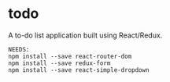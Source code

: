 # todo

A to-do list application built using React/Redux.


```
NEEDS:
npm install --save react-router-dom
npm install --save redux-form
npm install --save react-simple-dropdown
```
